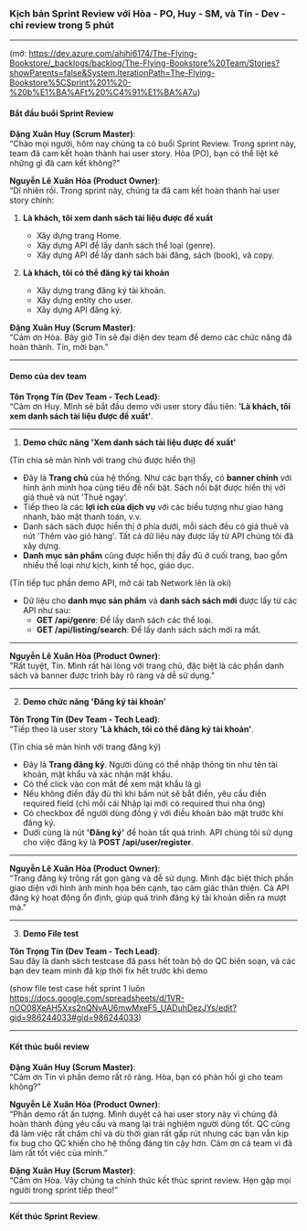 ### Kịch bản Sprint Review với Hòa - PO, Huy - SM, và Tín - Dev - chỉ review trong 5 phút

---
(mở: https://dev.azure.com/ahihi6174/The-Flying-Bookstore/_backlogs/backlog/The-Flying-Bookstore%20Team/Stories?showParents=false&System.IterationPath=The-Flying-Bookstore%5CSprint%201%20-%20b%E1%BA%AFt%20%C4%91%E1%BA%A7u)
#### **Bắt đầu buổi Sprint Review**

**Đặng Xuân Huy (Scrum Master)**:  
“Chào mọi người, hôm nay chúng ta có buổi Sprint Review. Trong sprint này, team đã cam kết hoàn thành hai user story. Hòa (PO), bạn có thể liệt kê những gì đã cam kết không?"

**Nguyễn Lê Xuân Hòa (Product Owner)**:  
“Dĩ nhiên rồi. Trong sprint này, chúng ta đã cam kết hoàn thành hai user story chính:

1. **Là khách, tôi xem danh sách tài liệu được đề xuất**
   - Xây dựng trang Home.
   - Xây dựng API để lấy danh sách thể loại (genre).
   - Xây dựng API để lấy danh sách bài đăng, sách (book), và copy.

2. **Là khách, tôi có thể đăng ký tài khoản**
   - Xây dựng trang đăng ký tài khoản.
   - Xây dựng entity cho user.
   - Xây dựng API đăng ký.

**Đặng Xuân Huy (Scrum Master)**:  
“Cảm ơn Hòa. Bây giờ Tín sẽ đại diện dev team để demo các chức năng đã hoàn thành. Tín, mời bạn.”

---

#### **Demo của dev team**

**Tôn Trọng Tín (Dev Team - Tech Lead)**:  
“Cảm ơn Huy. Mình sẽ bắt đầu demo với user story đầu tiên: **'Là khách, tôi xem danh sách tài liệu được đề xuất'**.

---

1. **Demo chức năng 'Xem danh sách tài liệu được đề xuất'**

(Tín chia sẻ màn hình với trang chủ được hiển thị)

- Đây là **Trang chủ** của hệ thống. Như các bạn thấy, có **banner chính** với hình ảnh minh họa cùng tiêu đề nổi bật. Sách nổi bật được hiển thị với giá thuê và nút 'Thuê ngay'.
- Tiếp theo là các **lợi ích của dịch vụ** với các biểu tượng như giao hàng nhanh, bảo mật thanh toán, v.v.
- Danh sách sách được hiển thị ở phía dưới, mỗi sách đều có giá thuê và nút 'Thêm vào giỏ hàng'. Tất cả dữ liệu này được lấy từ API chúng tôi đã xây dựng.
- **Danh mục sản phẩm** cũng được hiển thị đầy đủ ở cuối trang, bao gồm nhiều thể loại như kịch, kinh tế học, giáo dục.

(Tín tiếp tục phần demo API, mở cái tab Network lên là oki)

- Dữ liệu cho **danh mục sản phẩm** và **danh sách sách mới** được lấy từ các API như sau:
  - **GET /api/genre**: Để lấy danh sách các thể loại.
  - **GET /api/listing/search**: Để lấy danh sách sách mới ra mắt.

---

**Nguyễn Lê Xuân Hòa (Product Owner)**:  
"Rất tuyệt, Tín. Mình rất hài lòng với trang chủ, đặc biệt là các phần danh sách và banner được trình bày rõ ràng và dễ sử dụng."

---

2. **Demo chức năng 'Đăng ký tài khoản'**

**Tôn Trọng Tín (Dev Team - Tech Lead)**:  
“Tiếp theo là user story **'Là khách, tôi có thể đăng ký tài khoản'**.

(Tín chia sẻ màn hình với trang đăng ký)

- Đây là **Trang đăng ký**. Người dùng có thể nhập thông tin như tên tài khoản, mật khẩu và xác nhận mật khẩu.
- Có thể click vào con mắt để xem mật khẩu là gì
- Nếu không điền đầy đủ thì khi bấm nút sẽ bắt điền, yêu cầu điền required field (chỉ mỗi cái Nhập lại mới có required thui nha ông)
- Có checkbox để người dùng đồng ý với điều khoản bảo mật trước khi đăng ký.
- Dưới cùng là nút **'Đăng ký'** để hoàn tất quá trình. API chúng tôi sử dụng cho việc đăng ký là **POST /api/user/register**.

---

**Nguyễn Lê Xuân Hòa (Product Owner)**:  
“Trang đăng ký trông rất gọn gàng và dễ sử dụng. Mình đặc biệt thích phần giao diện với hình ảnh minh họa bên cạnh, tạo cảm giác thân thiện. Cả API đăng ký hoạt động ổn định, giúp quá trình đăng ký tài khoản diễn ra mượt mà."

---

3. **Demo File test**

**Tôn Trọng Tín (Dev Team - Tech Lead)**:  
Sau đây là danh sách testcase đã pass hết toàn bộ do QC biên soạn, và các bạn dev team mình đã kịp thời fix hết trước khi demo

(show file test case hết sprint 1 luôn https://docs.google.com/spreadsheets/d/1VR-nOO08XeAH5Xxs2nQNvAU6mwMxeF5_UADuhDezJYs/edit?gid=986244033#gid=986244033)

---



#### **Kết thúc buổi review**

**Đặng Xuân Huy (Scrum Master)**:  
“Cảm ơn Tín vì phần demo rất rõ ràng. Hòa, bạn có phản hồi gì cho team không?”

**Nguyễn Lê Xuân Hòa (Product Owner)**:  
“Phần demo rất ấn tượng. Mình duyệt cả hai user story này vì chúng đã hoàn thành đúng yêu cầu và mang lại trải nghiệm người dùng tốt. QC cũng đã làm việc rất chăm chỉ và dù thời gian rất gấp rút nhưng các bạn vẫn kịp fix bug cho QC khiến cho hệ thống đáng tin cậy hơn. Cảm ơn cả team vì đã làm rất tốt việc của mình.”

**Đặng Xuân Huy (Scrum Master)**:  
“Cảm ơn Hòa. Vậy chúng ta chính thức kết thúc sprint review. Hẹn gặp mọi người trong sprint tiếp theo!”

--- 

**Kết thúc Sprint Review**.